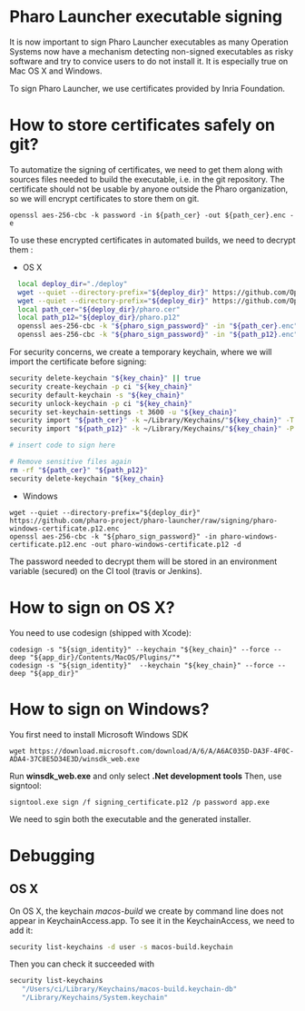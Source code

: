 # Pharo Launcher executable signing
It is now important to sign Pharo Launcher executables as many Operation Systems now have a mechanism detecting non-signed executables as risky software and try to convice users to do not install it.
It is especially true on Mac OS X  and Windows.

To sign Pharo Launcher, we use certificates provided by Inria Foundation.

# How to store certificates safely on git?
To automatize the signing of certificates, we need to get them along with sources files needed to build the executable, i.e. in the git repository.
The certificate should not be usable by anyone outside the Pharo organization, so we will encrypt certificates to store them on git.
```
openssl aes-256-cbc -k password -in ${path_cer} -out ${path_cer}.enc -e
```
To use these encrypted certificates in automated builds, we need to decrypt them :
* OS X
```bash
  local deploy_dir="./deploy"
  wget --quiet --directory-prefix="${deploy_dir}" https://github.com/OpenSmalltalk/opensmalltalk-vm/raw/Cog/deploy/pharo/pharo.cer.enc
  wget --quiet --directory-prefix="${deploy_dir}" https://github.com/OpenSmalltalk/opensmalltalk-vm/raw/Cog/deploy/pharo/pharo.p12.enc
  local path_cer="${deploy_dir}/pharo.cer"
  local path_p12="${deploy_dir}/pharo.p12"
  openssl aes-256-cbc -k "${pharo_sign_password}" -in "${path_cer}.enc" -out "${path_cer}" -d
  openssl aes-256-cbc -k "${pharo_sign_password}" -in "${path_p12}.enc" -out "${path_p12}" -d
```
For security concerns, we create a temporary keychain, where we will import the certificate before signing:
```bash
security delete-keychain "${key_chain}" || true
security create-keychain -p ci "${key_chain}"
security default-keychain -s "${key_chain}"
security unlock-keychain -p ci "${key_chain}"
security set-keychain-settings -t 3600 -u "${key_chain}"
security import "${path_cer}" -k ~/Library/Keychains/"${key_chain}" -T /usr/bin/codesign
security import "${path_p12}" -k ~/Library/Keychains/"${key_chain}" -P "${cert_pass}" -T /usr/bin/codesign

# insert code to sign here

# Remove sensitive files again
rm -rf "${path_cer}" "${path_p12}"
security delete-keychain "${key_chain}
```

* Windows

```
wget --quiet --directory-prefix="${deploy_dir}" https://github.com/pharo-project/pharo-launcher/raw/signing/pharo-windows-certificate.p12.enc
openssl aes-256-cbc -k "${pharo_sign_password}" -in pharo-windows-certificate.p12.enc -out pharo-windows-certificate.p12 -d
```
The password needed to decrypt them will be stored in an environment variable (secured) on the CI tool (travis or Jenkins).

# How to sign on OS X?
You need to use codesign (shipped with Xcode):
```
codesign -s "${sign_identity}" --keychain "${key_chain}" --force --deep "${app_dir}/Contents/MacOS/Plugins/"*
codesign -s "${sign_identity}"  --keychain "${key_chain}" --force --deep "${app_dir}"
```
# How to sign on Windows?
You first need to install Microsoft Windows SDK
```
wget https://download.microsoft.com/download/A/6/A/A6AC035D-DA3F-4F0C-ADA4-37C8E5D34E3D/winsdk_web.exe
```
Run **winsdk_web.exe** and only select **.Net development tools**
Then, use signtool:
```
signtool.exe sign /f signing_certificate.p12 /p password app.exe
```
We need to sgin both the executable and the generated installer.

# Debugging
## OS X
On OS X, the keychain *macos-build* we create by command line does not appear in KeychainAccess.app. To see it in the KeychainAccess, we need to add it:
```bash
security list-keychains -d user -s macos-build.keychain

```
Then you can check it succeeded with
 ```bash
 security list-keychains                                
    "/Users/ci/Library/Keychains/macos-build.keychain-db"
    "/Library/Keychains/System.keychain"
```
